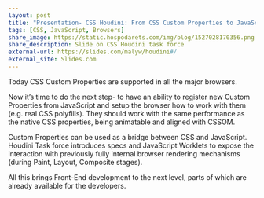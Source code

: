 ```yaml
---
layout: post
title: "Presentation- CSS Houdini: From CSS Custom Properties to JavaScript Worklets and back"
tags: [CSS, JavaScript, Browsers]
share_image: https://static.hospodarets.com/img/blog/1527028170356.png
share_description: Slide on CSS Houdini task force
external-url: https://slides.com/malyw/houdini#/
external_site: Slides.com
---
```


Today CSS Custom Properties are supported in all the major browsers.

Now it’s time to do the next step- to have an ability to register new Custom Properties from JavaScript
and setup the browser how to work with them (e.g. real CSS polyfills).
They should work with the same performance as the native CSS properties,
being animatable and aligned with CSSOM.

Custom Properties can be used as a bridge between CSS and JavaScript.
Houdini Task force introduces specs and JavaScript Worklets to expose the interaction
with previously fully internal browser rendering mechanisms (during Paint, Layout, Composite stages).

All this brings Front-End development to the next level, parts of which are already available for the developers.

<div class="more"></div>